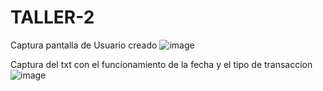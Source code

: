 # TALLER-2
Captura pantalla de Usuario creado
![image](https://user-images.githubusercontent.com/73295045/138326760-4c4fcb8d-b7f3-4147-87f8-a9db5facf056.png)

Captura del txt con el funcionamiento de la fecha y el tipo de transaccion
![image](https://user-images.githubusercontent.com/73295045/138327036-43a847ee-448e-4758-8a3c-00c1c7d55641.png)
